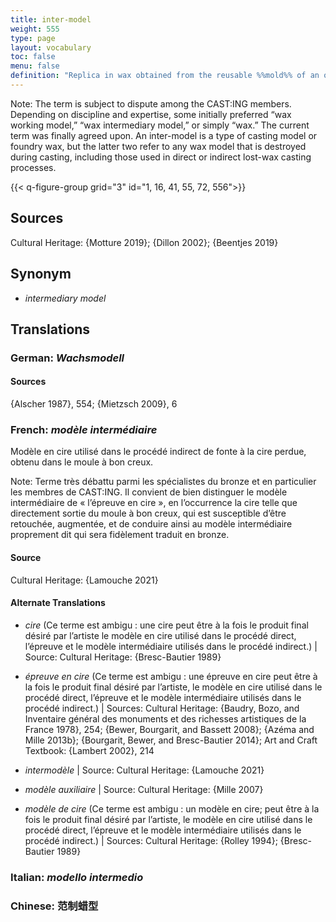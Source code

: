 ```yaml
---
title: inter-model
weight: 555
type: page
layout: vocabulary
toc: false
menu: false
definition: "Replica in wax obtained from the reusable %%mold%% of an original %%model%%. Inter-models are used in indirect %%lost-wax casting%%. Inter-models are often slush molded (**fig. 16**, [Case Study 7](#CaseStudy7)). One inter-model may vary from another through additions or changes made in the wax before the %%investment%% is applied."
---
```


<div class="backmatter">
Note: The term is subject to dispute among the CAST:ING members. Depending on discipline and expertise, some initially preferred “wax working model,” “wax intermediary model,” or simply “wax.” The current term was finally agreed upon. An inter-model is a type of casting model or foundry wax, but the latter two refer to any wax model that is destroyed during casting, including those used in direct or indirect lost-wax casting processes.
</div>

{{< q-figure-group grid="3" id="1, 16, 41, 55, 72, 556">}}

## Sources

Cultural Heritage: {Motture 2019}; {Dillon 2002}; {Beentjes 2019}

## Synonym

- *intermediary model*

## Translations

<div class="accordion">

### **German**: *Wachsmodell*

#### Sources

{Alscher 1987}, 554; {Mietzsch 2009}, 6

### **French**: *modèle intermédiaire*

Modèle en cire utilisé dans le procédé indirect de fonte à la cire perdue, obtenu dans le moule à bon creux.

<div class="backmatter">
Note: Terme très débattu parmi les spécialistes du bronze et en particulier les membres de CAST:ING. Il convient de bien distinguer le modèle intermédiaire de « l’épreuve en cire », en l’occurrence la cire telle que directement sortie du moule à bon creux, qui est susceptible d’être retouchée, augmentée, et de conduire ainsi au modèle intermédiaire proprement dit qui sera fidèlement traduit en bronze.
</div>

#### Source

Cultural Heritage: {Lamouche 2021}

#### Alternate Translations

- *cire* (Ce terme est ambigu : une cire peut être à la fois le produit final désiré par l’artiste le modèle en cire utilisé dans le procédé direct, l’épreuve et le modèle intermédiaire utilisés dans le procédé indirect.) | Source: Cultural Heritage: {Bresc-Bautier 1989}

- *épreuve en cire* (Ce terme est ambigu : une épreuve en cire peut être à la fois le produit final désiré par l’artiste, le modèle en cire utilisé dans le procédé direct, l’épreuve et le modèle intermédiaire utilisés dans le procédé indirect.) | Sources: Cultural Heritage: {Baudry, Bozo, and Inventaire général des monuments et des richesses artistiques de la France 1978}, 254; {Bewer, Bourgarit, and Bassett 2008}; {Azéma and Mille 2013b}; {Bourgarit, Bewer, and Bresc-Bautier 2014}; Art and Craft Textbook: {Lambert 2002}, 214

- *intermodèle* | Source: Cultural Heritage: {Lamouche 2021}

- *modèle auxiliaire* | Source: Cultural Heritage: {Mille 2007}

- *modèle de cire* (Ce terme est ambigu : un modèle en cire; peut être à la fois le produit final désiré par l’artiste, le modèle en cire utilisé dans le procédé direct, l’épreuve et le modèle intermédiaire utilisés dans le procédé indirect.) | Sources: Cultural Heritage: {Rolley 1994}; {Bresc-Bautier 1989}

### **Italian**: *modello intermedio*

### **Chinese**: 范制蜡型

</div>
